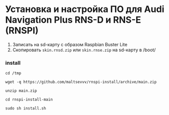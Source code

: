 # Установка и настройка ПО для Audi Navigation Plus RNS-D и RNS-E (RNSPI)

1. Записать на sd-карту с образом Raspbian Buster Lite
2. Cкопировать `skin.rnsd.zip` или `skin.rnse.zip` на sd-карту в /boot/

### install

`cd /tmp`

`wget -q https://github.com/maltsevvv/rnspi-install/archive/main.zip`

`unzip main.zip`

`cd rnspi-install-main`

`sudo sh install.sh`

